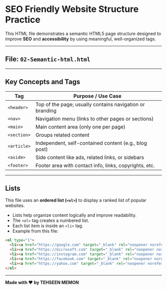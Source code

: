 # SEO Friendly Website Structure Practice

This HTML file demonstrates a semantic HTML5 page structure designed to improve **SEO** and **accessibility** by using meaningful, well-organized tags.

---

## File: `02-Semantic-html.html`

---

## Key Concepts and Tags

| Tag         | Purpose / Use Case                                           |
|-------------|-------------------------------------------------------------|
| `<header>`  | Top of the page; usually contains navigation or branding    |
| `<nav>`     | Navigation menu (links to other pages or sections)          |
| `<main>`    | Main content area (only one per page)                        |
| `<section>` | Groups related content                                      |
| `<article>` | Independent, self-contained content (e.g., blog post)       |
| `<aside>`   | Side content like ads, related links, or sidebars            |
| `<footer>`  | Footer area with contact info, links, copyrights, etc.      |

---

## Lists

This file uses an **ordered list (`<ol>`)** to display a ranked list of popular websites.

- Lists help organize content logically and improve readability.
- The `<ol>` tag creates a numbered list.
- Each list item is inside an `<li>` tag.
- Example from this file:

```html
<ol type="1">
  <li><a href="https://google.com" target="_blank" rel="noopener noreferrer">Google</a></li>
  <li><a href="https://microsoft.com" target="_blank" rel="noopener noreferrer">Microsoft</a></li>
  <li><a href="https://instagram.com" target="_blank" rel="noopener noreferrer">Instagram</a></li>
  <li><a href="https://facebook.com" target="_blank" rel="noopener noreferrer">Facebook</a></li>
  <li><a href="https://yahoo.com" target="_blank" rel="noopener noreferrer">Yahoo</a></li>
</ol>
```

---

**Made with ❤️ by TEHSEEN MEMON**
